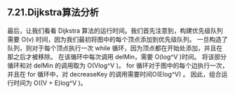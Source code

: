 ## 7.21.Dijkstra算法分析

最后，让我们看看 Dijkstra 算法的运行时间。我们首先注意到，构建优先级队列需要 O(v) 时间，因为我们最初将图中的每个顶点添加到优先级队列。 一旦构造了队列，则对于每个顶点执行一次 while 循环，因为顶点都在开始处添加，并且在那之后才被移除。 在该循环中每次调用 delMin，需要 O(log^V )时间。 将该部分循环和对 delMin 的调用取为 O(Vlog^V )。 for 循环对于图中的每个边执行一次，并且在 for 循环中，对 decreaseKey 的调用需要时间O(Elog^V) 。 因此，组合运行时间为 O((V + E)log^V )。




